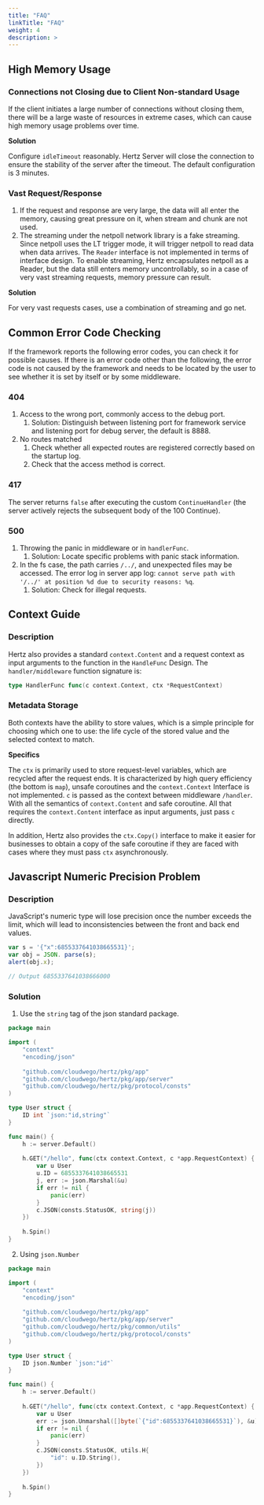 ```yaml
---
title: "FAQ"
linkTitle: "FAQ"
weight: 4
description: >
---
```


## High Memory Usage

### Connections not Closing due to Client Non-standard Usage

If the client initiates a large number of connections without closing them, there will be a large waste of resources in extreme cases, which can cause high memory usage problems over time.

**Solution**

Configure `idleTimeout` reasonably. Hertz Server will close the connection to ensure the stability of the server after the timeout. The default configuration is 3 minutes.

### Vast Request/Response

1. If the request and response are very large, the data will all enter the memory, causing great pressure on it, when stream and chunk are not used.
2. The streaming under the netpoll network library is a fake streaming. Since netpoll uses the LT trigger mode, it will trigger netpoll to read data when data arrives. The `Reader` interface is not implemented in terms of interface design. To enable streaming, Hertz encapsulates netpoll as a Reader, but the data still enters memory uncontrollably, so in a case of very vast streaming requests, memory pressure can result.

**Solution**

For very vast requests cases, use a combination of streaming and go net.

## Common Error Code Checking

If the framework reports the following error codes, you can check it for possible causes. If there is an error code other than the following, the error code is not caused by the framework and needs to be located by the user to see whether it is set by itself or by some middleware.

### 404

1. Access to the wrong port, commonly access to the debug port.
   1. Solution: Distinguish between listening port for framework service and listening port for debug server, the default is 8888.
2. No routes matched
   1. Check whether all expected routes are registered correctly based on the startup log.
   2. Check that the access method is correct.

### 417

The server returns `false` after executing the custom `ContinueHandler` (the server actively rejects the subsequent body of the 100 Continue).

### 500

1. Throwing the panic in middleware or in `handlerFunc`.
   1. Solution: Locate specific problems with panic stack information.
2. In the fs case, the path carries `/../`, and unexpected files may be accessed. The error log in server app log: `cannot serve path with '/../' at position %d due to security reasons: %q`.
   1. Solution: Check for illegal requests.

## Context Guide

### Description

Hertz also provides a standard `context.Content` and a request context as input arguments to the function in the `HandleFunc` Design. The `handler/middleware` function signature is:

```go
type HandlerFunc func(c context.Context, ctx *RequestContext)
```

### Metadata Storage

Both contexts have the ability to store values, which is a simple principle for choosing which one to use: the life cycle of the stored value and the selected context to match.

**Specifics**

The `ctx` is primarily used to store request-level variables, which are recycled after the request ends. It is characterized by high query efficiency (the bottom is `map`), unsafe coroutines and the `context.Context` Interface is not implemented.
`c` is passed as the context between middleware `/handler`. With all the semantics of `context.Content` and safe coroutine. All that requires the `context.Content` interface as input arguments, just pass `c` directly.

In addition, Hertz also provides the `ctx.Copy()` interface to make it easier for businesses to obtain a copy of the safe coroutine if they are faced with cases where they must pass `ctx` asynchronously.

## Javascript Numeric Precision Problem

### Description

JavaScript's numeric type will lose precision once the number exceeds the limit, which will lead to inconsistencies between the front and back end values.

```javascript
var s = '{"x":6855337641038665531}';
var obj = JSON. parse(s);
alert(obj.x);

// Output 6855337641038666000
```

### Solution

1. Use the `string` tag of the json standard package.

```go
package main

import (
    "context"
    "encoding/json"
    
    "github.com/cloudwego/hertz/pkg/app"
    "github.com/cloudwego/hertz/pkg/app/server"
    "github.com/cloudwego/hertz/pkg/protocol/consts"
)

type User struct {
    ID int `json:"id,string"`
}

func main() {
    h := server.Default()
    
    h.GET("/hello", func(ctx context.Context, c *app.RequestContext) {
        var u User
        u.ID = 6855337641038665531
        j, err := json.Marshal(&u)
        if err != nil {
            panic(err)
        }
        c.JSON(consts.StatusOK, string(j))
    })
    
    h.Spin()
}

```

2. Using `json.Number`

```go
package main

import (
    "context"
    "encoding/json"
    
    "github.com/cloudwego/hertz/pkg/app"
    "github.com/cloudwego/hertz/pkg/app/server"
    "github.com/cloudwego/hertz/pkg/common/utils"
    "github.com/cloudwego/hertz/pkg/protocol/consts"
)

type User struct {
    ID json.Number `json:"id"`
}

func main() {
    h := server.Default()
    
    h.GET("/hello", func(ctx context.Context, c *app.RequestContext) {
        var u User
        err := json.Unmarshal([]byte(`{"id":6855337641038665531}`), &u)
        if err != nil {
            panic(err)
        }
        c.JSON(consts.StatusOK, utils.H{
            "id": u.ID.String(),
        })
    })
    
    h.Spin()
}
```
